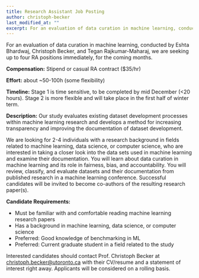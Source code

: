 ```yaml
---
title: Research Assistant Job Posting
author: christoph-becker
last_modified_at: ""
excerpt: For an evaluation of data curation in machine learning, conducted by Eshta Bhardwaj, Christoph Becker, and Tegan Rajkumar-Maharaj, we are seeking up to four RA positions immediately, for the coming months. 
---
```


For an evaluation of data curation in machine learning, conducted by Eshta Bhardwaj, Christoph Becker, and Tegan Rajkumar-Maharaj, we are seeking up to four RA positions immediately, for the coming months. 

**Compensation:** Stipend or casual RA contract ($35/hr)

**Effort:** about ~50-100h (some flexibility)

**Timeline:** Stage 1 is time sensitive, to be completed by mid December (<20 hours). Stage 2 is more flexible and will take place in the first half of winter term.

**Description:**
Our study evaluates existing dataset development processes within machine learning research and develops a method for increasing transparency and improving the documentation of dataset development.

We are looking for 2-4 individuals with a research background in fields related to machine learning, data science, or computer science, who are interested in taking a closer look into the data sets used in machine learning and examine their documentation.
You will learn about data curation in machine learning and its role in fairness, bias, and accountability. You will review, classify, and evaluate datasets and their documentation from published research in a machine learning conference. 
Successful candidates will be invited to become co-authors of the resulting research paper(s).

**Candidate Requirements:**
- Must be familiar with and comfortable reading machine learning research papers
- Has a background in machine learning, data science, or computer science
- Preferred: Good knowledge of benchmarking in ML
- Preferred: Current graduate student in a field related to the study

Interested candidates should contact Prof. Christoph Becker at [christoph.becker@utoronto.ca](mailto:christoph.becker@utoronto.ca) with their CV/resume and a statement of interest right away.
Applicants will be considered on a rolling basis.

